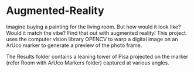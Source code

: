 # Augmented-Reality
Imagine buying a painting for the living room. But how would it look like? Would it match the vibe? Find that out with augmented reality! This project uses the computer vision library OPENCV to warp a digital image on an ArUco marker to generate a preview of the photo frame.

The Results folder contains a leaning tower of Pisa projected on the marker (refer Room with ArUco Markers folder) captured at various angles.

